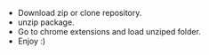 * Download zip or clone repository.
* unzip package.
* Go to chrome extensions and load unziped folder.
* Enjoy :)